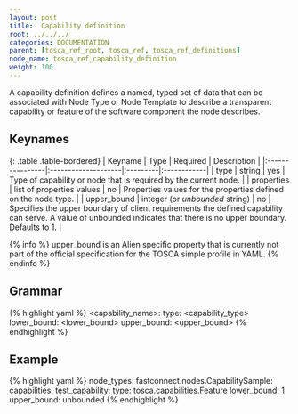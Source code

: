 ```yaml
---
layout: post
title:  Capability definition
root: ../../../
categories: DOCUMENTATION
parent: [tosca_ref_root, tosca_ref, tosca_ref_definitions]
node_name: tosca_ref_capability_definition
weight: 100
---
```


A capability definition defines a named, typed set of data that can be associated with Node Type or Node Template to describe a transparent capability or feature of the software component the node describes.

## Keynames

{: .table .table-bordered}
| Keyname         | Type                | Required | Description |
|:----------------|:--------------------|:---------|:------------|
| type            | string              | yes      | Type of capability or node that is required by the current node. |
| properties      | list of properties values | no      | Properties values for the properties defined on the node type. |
| upper_bound     | integer (or _unbounded_ string) | no       | Specifies the upper boundary of client requirements the defined capability can serve. A value of unbounded indicates that there is no upper boundary. Defaults to 1. |

{% info %}
upper_bound is an Alien specific property that is currently not part of the official specification for the TOSCA simple profile in YAML.
{% endinfo %}

## Grammar

{% highlight yaml %}
<capability_name>:
  type: <capability_type>
  lower_bound: <lower_bound>
  upper_bound: <upper_bound>
{% endhighlight %}

## Example

{% highlight yaml %}
node_types:
  fastconnect.nodes.CapabilitySample:
    capabilities:
      test_capability:
        type: tosca.capabilities.Feature
        lower_bound: 1
        upper_bound: unbounded
{% endhighlight %}
